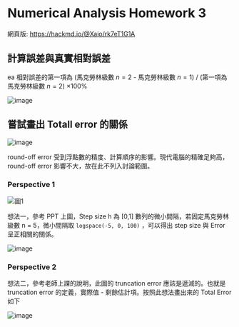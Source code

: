 # Numerical Analysis Homework 3 

網頁版: https://hackmd.io/@Xaio/rk7eT1G1A

## 計算誤差與真實相對誤差
ea 相對誤差的第一項為 (馬克勞林級數 $n=2$ - 馬克勞林級數 $n=1$) / (第一項為馬克勞林級數 $n=2$) $\times 100\%$

![image](https://hackmd.io/_uploads/SJtImN7JR.png)


## 嘗試畫出 Totall error 的關係
![image](https://hackmd.io/_uploads/ryXs2EXJC.png)

round-off error 受到浮點數的精度、計算順序的影響。現代電腦的精確足夠高，round-off error 影響不大，故在此不列入討論範圍。

### Perspective 1 

![圖1](https://hackmd.io/_uploads/rJ-b9Emy0.png)

想法一，參考 PPT 上圖，Step size h 為 [0,1] 數列的微小間隔，若固定馬克勞林級數 n = 5，微小間隔取 `logspace(-5, 0, 100)` ，可以得出 step size 與 Error 呈正相關的關係。

![image](https://hackmd.io/_uploads/S11waN7yC.png)


### Perspective 2

想法二，參考老師上課的說明，此圖的 truncation error 應該是遞減的。也就是 truncation error 的定義，實際值 - 剩餘估計項。按照此想法畫出來的 Total Error 如下

![image](https://hackmd.io/_uploads/SJxITV7JA.png)


